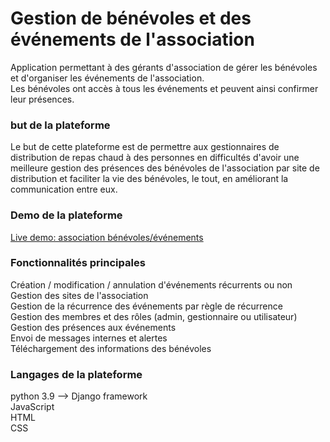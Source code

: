 # Gestion de bénévoles et des événements de l'association
Application permettant à des gérants d'association de gérer les bénévoles et d'organiser les événements de l'association.
</br>Les bénévoles ont accès à tous les événements et peuvent ainsi confirmer leur présences.

### but de la plateforme
Le but de cette plateforme est de permettre aux gestionnaires de distribution de repas chaud à des personnes en difficultés d'avoir une meilleure gestion des présences des bénévoles de l'association par site de distribution et faciliter la vie des bénévoles, le tout, en améliorant la communication entre eux.

### Demo de la plateforme
[Live demo: association bénévoles/événements](https://association.pythonanywhere.com/)
</br>

### Fonctionnalités principales
Création / modification / annulation d'événements récurrents ou non
</br>Gestion des sites de l'association
</br>Gestion de la récurrence des événements par règle de récurrence
</br>Gestion des membres et des rôles (admin, gestionnaire ou utilisateur)
</br>Gestion des présences aux événements
</br>Envoi de messages internes et alertes
</br>Téléchargement des informations des bénévoles

### Langages de la plateforme
python 3.9 --> Django framework
</br>JavaScript
</br>HTML
</br>CSS
</br>

